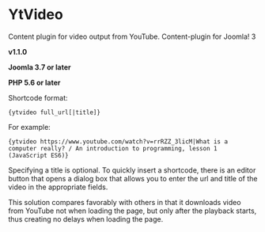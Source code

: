 # YtVideo

Content plugin for video output from YouTube. Content-plugin for Joomla! 3

**v1.1.0**

**Joomla 3.7 or later**

**PHP 5.6 or later**

Shortcode format:
```
{ytvideo full_url[|title]}
```

For example:
```
{ytvideo https://www.youtube.com/watch?v=rrRZZ_3licM|What is a computer really? / An introduction to programming, lesson 1 (JavaScript ES6)}
```

Specifying a title is optional. To quickly insert a shortcode, there is an editor button that opens a dialog box that allows you to enter the url and title of the video in the appropriate fields.

This solution compares favorably with others in that it downloads video from YouTube not when loading the page, but only after the playback starts, thus creating no delays when loading the page.
